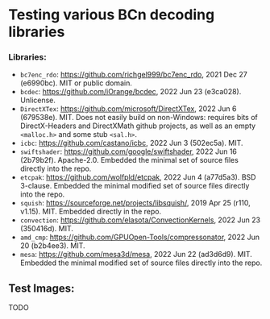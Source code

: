 # Testing various BCn decoding libraries

### Libraries:

* `bc7enc_rdo`: https://github.com/richgel999/bc7enc_rdo, 2021 Dec 27 (e6990bc). MIT or public domain.
* `bcdec`: https://github.com/iOrange/bcdec, 2022 Jun 23 (e3ca028). Unlicense.
* `DirectXTex`: https://github.com/microsoft/DirectXTex, 2022 Jun 6 (679538e). MIT.
  Does not easily build on non-Windows: requires bits of DirectX-Headers and DirectXMath
  github projects, as well as an empty `<malloc.h>` and some stub `<sal.h>`.
* `icbc`: https://github.com/castano/icbc, 2022 Jun 3 (502ec5a). MIT.
* `swiftshader`: https://github.com/google/swiftshader, 2022 Jun 16 (2b79b2f). Apache-2.0.
  Embedded the minimal set of source files directly into the repo.
* `etcpak`: https://github.com/wolfpld/etcpak, 2022 Jun 4 (a77d5a3). BSD 3-clause.
  Embedded the minimal modified set of source files directly into the repo.
* `squish`: https://sourceforge.net/projects/libsquish/, 2019 Apr 25 (r110, v1.15). MIT.
  Embedded directly in the repo.
* `convection`: https://github.com/elasota/ConvectionKernels, 2022 Jun 23 (350416d). MIT.
* `amd_cmp`: https://github.com/GPUOpen-Tools/compressonator, 2022 Jun 20 (b2b4ee3). MIT.
* `mesa`: https://github.com/mesa3d/mesa, 2022 Jun 22 (ad3d6d9). MIT.
  Embedded the minimal modified set of source files directly into the repo.

## Test Images:

TODO
